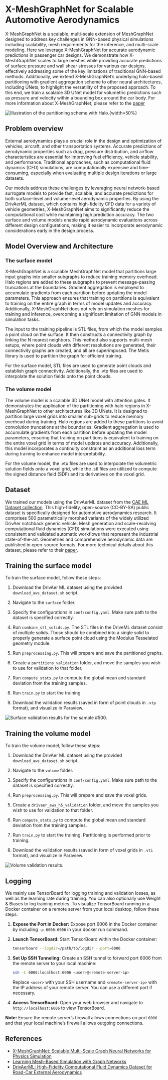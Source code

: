 # X-MeshGraphNet for Scalable Automotive Aerodynamics
X-MeshGraphNet is a scalable, multi-scale extension of MeshGraphNet designed to
address key challenges in GNN-based physical simulations including scalability,
mesh requirements for the inference, and multi-scale modeling. Here we leverage 
X-MeshGraphNet for accurate aerodynamic predictions in passenger car designs.
We demonstrate how X-MeshGraphNet scales to large meshes while
providing accurate predictions of surface pressure and wall
shear stresses for various car designs, effectively addressing
some of the key limitations of traditional GNN-based methods. 
Additionally, we extend X-MeshGraphNet’s underlying halo-based
partitioning with gradient aggregation scheme to other neural
architectures, including UNets, to highlight the versatility of
the proposed approach. To this end, we train a scalable 3D
UNet model for volumetric predictions such as pressure and
velocity within a bounding box around the car body.
For more information about X-MeshGraphNet,
please refer to the [paper](https://arxiv.org/pdf/2411.17164)

![Illustration of the partitioning scheme with Halo.](../../../../docs/img/partitioning_with_halo.png){width=50%}


## Problem overview

External aerodynamics plays a crucial role in the design and optimization of vehicles,
aircraft, and other transportation systems. Accurate predictions of aerodynamic
properties such as drag, pressure distribution, and airflow characteristics are
essential for improving fuel efficiency, vehicle stability, and performance.
Traditional approaches, such as computational fluid dynamics (CFD) simulations,
are computationally expensive and time-consuming, especially when evaluating multiple
design iterations or large datasets.

Our models address these challenges by leveraging neural network-based surrogate
models to provide fast, scalable, and accurate predictions for both surface-level
and volume-level aerodynamic properties. By using the DrivAerML dataset, which
contains high-fidelity CFD data for a variety of vehicle geometries, X-MeshGraphNet aims
to significantly reduce the computational cost while maintaining high prediction
accuracy. The two surface and volume models enable rapid aerodynamic evaluations
across different design
configurations, making it easier to incorporate aerodynamic considerations early in
the design process.

## Model Overview and Architecture

### The surface model

X-MeshGraphNet is a scalable MeshGraphNet model that partitions large input graphs into
smaller subgraphs to reduce training memory overhead. Halo regions are added to these
subgraphs to prevent message-passing truncations at the boundaries. Gradient aggregation
is employed to accumulate gradients from each partition before updating the model parameters.
This approach ensures that training on partitions is equivalent to training on the entire
graph in terms of model updates and accuracy. Additionally, X-MeshGraphNet does not rely on
simulation meshes for training and inference, overcoming a significant limitation of
GNN models in simulation tasks.

The input to the training pipeline is STL files, from which the model samples a point cloud
on the surface. It then constructs a connectivity graph by linking the N nearest neighbors.
This method also supports multi-mesh setups, where point clouds with different resolutions
are generated, their connectivity graphs are created, and all are superimposed. The Metis
library is used to partition the graph for efficient training.

For the surface model, STL files are used to generate point clouds and establish graph
connectivity. Additionally, the .vtp files are used to interpolate the solution fields onto
the point clouds.

### The volume model

The volume model is a scalable 3D UNet model with attention gates.
It demonstrates the application of the partitioning with halo regions in X-MeshGraphNet
to other architectures like 3D UNets. It is designed to partition large
voxel grids into smaller sub-grids to reduce memory overhead during training. Halo regions
are added to these partitions to avoid convolution truncations at the boundaries.
Gradient aggregation is used to accumulate gradients from each partition before updating
the model parameters, ensuring that training on partitions is equivalent to training on
the entire voxel grid in terms of model updates and accuracy. Additionally, this model
incorporates a continuity constraint as an additional loss term during training to
enhance model interpretability.

For the volume model, the .vtu files are used to interpolate the volumetric
solution fields onto a voxel grid, while the .stl files are utilized to compute
the signed distance field (SDF) and its derivatives on the voxel grid.

## Dataset

We trained our models using the DrivAerML dataset from the [CAE ML Dataset collection](https://caemldatasets.org/drivaerml/).
This high-fidelity, open-source (CC-BY-SA) public dataset is specifically designed
for automotive aerodynamics research. It comprises 500 parametrically morphed variants
of the widely utilized DrivAer notchback generic vehicle. Mesh generation and scale-resolving
computational fluid dynamics (CFD) simulations were executed using consistent and validated
automatic workflows that represent the industrial state-of-the-art. Geometries and comprehensive
aerodynamic data are published in open-source formats. For more technical details about this
dataset, please refer to their [paper](https://arxiv.org/pdf/2408.11969).

## Training the surface model

To train the surface model, follow these steps:

1. Download the DrivAer ML dataset using the provided `download_aws_dataset.sh` script.

2. Navigate to the `surface` folder.

3. Specify the configurations in `conf/config.yaml`. Make sure path to the dataset
   is specified correctly.

4. Run `combine_stl_solids.py`. The STL files in the DriveML dataset consist of multiple
   solids. Those should be combined into a single solid to properly generate a surface point
   cloud using the Modulus Tesselated geometry module.

5. Run `preprocessing.py`. This will prepare and save the partitioned graphs.

6. Create a `partitions_validation` folder, and move the samples you wish to use for
   validation to that folder.

7. Run `compute_stats.py` to compute the global mean and standard deviation from the
   training samples.

8. Run `train.py` to start the training.

9. Download the validation results (saved in form of point clouds in `.vtp` format),
   and visualize in Paraview.

![Surface validation results for the sample #500.](../../../../docs/img/xmeshgraphnet_surface_results.png)

## Training the volume model

To train the volume model, follow these steps:

1. Download the DrivAer ML dataset using the provided `download_aws_dataset.sh` script.

2. Navigate to the `volume` folder.

3. Specify the configurations in `conf/config.yaml`. Make sure path to the dataset
   is specified correctly.

4. Run `preprocessing.py`. This will prepare and save the voxel grids.

5. Create a `drivaer_aws_h5_validation` folder, and move the samples you wish to
   use for validation to that folder.

6. Run `compute_stats.py` to compute the global mean and standard deviation from
   the training samples.

7. Run  `train.py` to start the training. Partitioning is performed prior to training.

8. Download the validation results (saved in form of voxel grids in `.vti` format),
   and visualize in Paraview.

![Volume validation results.](../../../../docs/img/xmeshgraphnet_volume_results.png)

## Logging

We mainly use TensorBoard for logging training and validation losses, as well as
the learning rate during training. You can also optionally use Weight & Biases to
log training metrics. To visualize TensorBoard running in a
Docker container on a remote server from your local desktop, follow these steps:

1. **Expose the Port in Docker:**
     Expose port 6006 in the Docker container by including
     `-p 6006:6006` in your docker run command.

2. **Launch TensorBoard:**
   Start TensorBoard within the Docker container:

     ```bash
     tensorboard --logdir=/path/to/logdir --port=6006
     ```

3. **Set Up SSH Tunneling:**
   Create an SSH tunnel to forward port 6006 from the remote server to your local machine:

     ```bash
     ssh -L 6006:localhost:6006 <user>@<remote-server-ip>
     ```

    Replace `<user>` with your SSH username and `<remote-server-ip>` with the IP address
    of your remote server. You can use a different port if necessary.

4. **Access TensorBoard:**
   Open your web browser and navigate to `http://localhost:6006` to view TensorBoard.

**Note:** Ensure the remote server’s firewall allows connections on port `6006`
and that your local machine’s firewall allows outgoing connections.

## References

- [X-MeshGraphNet: Scalable Multi-Scale Graph Neural Networks for Physics Simulation](https://arxiv.org/pdf/2411.17164)
- [Learning Mesh-Based Simulation with Graph Networks](https://arxiv.org/pdf/2010.03409)
- [DrivAerML: High-Fidelity Computational Fluid Dynamics Dataset for Road-Car External Aerodynamics](https://arxiv.org/pdf/2408.11969)
